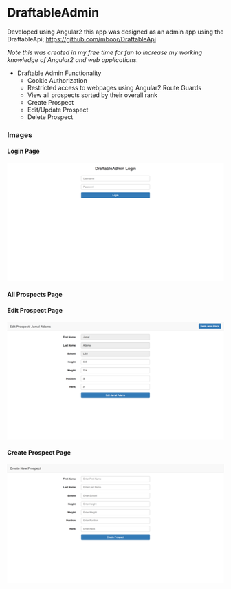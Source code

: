 # DraftableAdmin

Developed using Angular2 this app was designed as an admin app using the DraftableApi; https://github.com/mboor/DraftableApi

*Note this was created in my free time for fun to increase my working knowledge of Angular2 and web applications.*

* Draftable Admin Functionality
  * Cookie Authorization
  * Restricted access to webpages using Angular2 Route Guards
  * View all prospects sorted by their overall rank
  * Create Prospect
  * Edit/Update Prospect
  * Delete Prospect

### Images
#### Login Page
  ![Alt text](github-images/DraftableAdmin-LoginPage.png "Login")
#### All Prospects Page
#### Edit Prospect Page
  ![Alt text](github-images/DraftableAdmin-EditProspectPage.png "Edit Prospect")
#### Create Prospect Page
  ![Alt text](github-images/DraftableAdmin-CreateProspectPage.png "Create Prospect")

